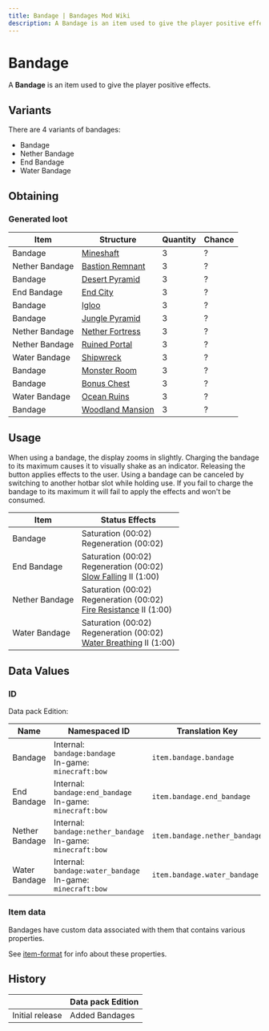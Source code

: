 ```yaml
---
title: Bandage | Bandages Mod Wiki
description: A Bandage is an item used to give the player positive effects.
---
```


# Bandage

<InvSlot id="bandage:bandage" />
<InvSlot id="bandage:nether_bandage" />
<InvSlot id="bandage:end_bandage" />
<InvSlot id="bandage:water_bandage" />

A **Bandage** is an item used to give the player positive effects.

## Variants

There are 4 variants of bandages:

- Bandage
- Nether Bandage
- End Bandage
- Water Bandage

## Obtaining

### Generated loot

| Item           | Structure                                                     | Quantity | Chance |
| -------------- | ------------------------------------------------------------- | -------- | ------ |
| Bandage        | [Mineshaft](https://minecraft.wiki/w/Mineshaft)               | 3        | ?      |
| Nether Bandage | [Bastion Remnant](https://minecraft.wiki/w/Bastion_Remnant)   | 3        | ?      |
| Bandage        | [Desert Pyramid](https://minecraft.wiki/w/Desert_Pyramid)     | 3        | ?      |
| End Bandage    | [End City](https://minecraft.wiki/w/End_City)                 | 3        | ?      |
| Bandage        | [Igloo](https://minecraft.wiki/w/Igloo)                       | 3        | ?      |
| Bandage        | [Jungle Pyramid](https://minecraft.wiki/w/Jungle_Pyramid)     | 3        | ?      |
| Nether Bandage | [Nether Fortress](https://minecraft.wiki/w/Nether_Fortress)   | 3        | ?      |
| Nether Bandage | [Ruined Portal](https://minecraft.wiki/w/Ruined_Portal)       | 3        | ?      |
| Water Bandage  | [Shipwreck](https://minecraft.wiki/w/Shipwreck)               | 3        | ?      |
| Bandage        | [Monster Room](https://minecraft.wiki/w/Monster_Room)         | 3        | ?      |
| Bandage        | [Bonus Chest](https://minecraft.wiki/w/Bonus_Chest)           | 3        | ?      |
| Water Bandage  | [Ocean Ruins](https://minecraft.wiki/w/Ocean_Ruins)           | 3        | ?      |
| Bandage        | [Woodland Mansion](https://minecraft.wiki/w/Woodland_Mansion) | 3        | ?      |

## Usage

When using a bandage, the display zooms in slightly. Charging the bandage to its maximum causes it to visually shake as an indicator. Releasing the button applies effects to the user. Using a bandage can be canceled by switching to another hotbar slot while holding use. If you fail to charge the bandage to its maximum it will fail to apply the effects and won't be consumed.

| Item           | Status Effects                                                                                                      |
| -------------- | ------------------------------------------------------------------------------------------------------------------- |
| Bandage        | Saturation (00:02)<br>Regeneration (00:02)                                                                          |
| End Bandage    | Saturation (00:02)<br>Regeneration (00:02)<br>[Slow Falling](https://minecraft.wiki/w/Slow_Falling) II (1:00)       |
| Nether Bandage | Saturation (00:02)<br>Regeneration (00:02)<br>[Fire Resistance](https://minecraft.wiki/w/Fire_Resistance) II (1:00) |
| Water Bandage  | Saturation (00:02)<br>Regeneration (00:02)<br>[Water Breathing](https://minecraft.wiki/w/Water_Breathing) II (1:00) |

## Data Values

### ID

Data pack Edition:

| Name           | Namespaced ID                                                        | Translation Key               |
| -------------- | -------------------------------------------------------------------- | ----------------------------- |
| Bandage        | Internal:<br>`bandage:bandage`<br>In-game:<br>`minecraft:bow`        | `item.bandage.bandage`        |
| End Bandage    | Internal:<br>`bandage:end_bandage`<br>In-game:<br>`minecraft:bow`    | `item.bandage.end_bandage`    |
| Nether Bandage | Internal:<br>`bandage:nether_bandage`<br>In-game:<br>`minecraft:bow` | `item.bandage.nether_bandage` |
| Water Bandage  | Internal:<br>`bandage:water_bandage`<br>In-game:<br>`minecraft:bow`  | `item.bandage.water_bandage`  |

### Item data

Bandages have custom data associated with them that contains various properties.

See [item-format](./item-format.md) for info about these properties.

## History

|                 | Data pack Edition |
| --------------- | ----------------- |
| Initial release | Added Bandages    |
